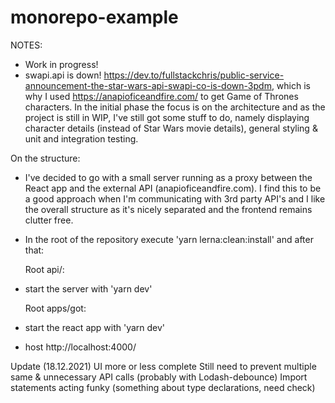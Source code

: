 # monorepo-example

NOTES:

-   Work in progress!
-   swapi.api is down! https://dev.to/fullstackchris/public-service-announcement-the-star-wars-api-swapi-co-is-down-3pdm,
    which is why I used https://anapioficeandfire.com/ to get Game of Thrones characters. In the initial phase the focus is on the architecture and as the project is still in WIP, I've still got some stuff to do, namely displaying character details (instead of Star Wars movie details), general styling & unit and integration testing.

On the structure:

-   I've decided to go with a small server running as a proxy between the React app and the external API (anapioficeandfire.com). I find this to be a good approach when I'm communicating with 3rd party API's and I like the overall structure as it's nicely separated and the frontend remains clutter free.

-   In the root of the repository execute 'yarn lerna:clean:install' and after that:

    Root api/:

-   start the server with 'yarn dev'

    Root apps/got:

-   start the react app with 'yarn dev'
-   host
    http://localhost:4000/

Update (18.12.2021)
UI more or less complete
Still need to prevent multiple same & unnecessary API calls (probably with Lodash-debounce)
Import statements acting funky (something about type declarations, need check)
